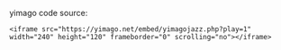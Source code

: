 yimago code source: 
```
<iframe src="https://yimago.net/embed/yimagojazz.php?play=1" width="240" height="120" frameborder="0" scrolling="no"></iframe> 
```
